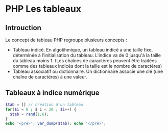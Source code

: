 # PHP Les tableaux

## Introuction

Le concept de tableau PHP regroupe plusieurs concepts :

- Tableau indicé. En algotihmique, un tableau indicé a une taille fixe, déterminée à l'initialisation du tableau. L'indice va de 0 jusqu'à la taille du tableau moins 1. (Les chaînes de caractères peuvent être traitées comme des tableaux indicés dont la taille est le nombre de caractères)
- Tableau associatif ou dictionnaire. Un dictionnaire associe une clé (une chaîne de caractères) à une valeur.

## Tableaux à indice numérique

```php
$tab = [] // création d'un tableau
for($i = 0 ; $ i < 20 ; $i++) {
  $tab = rand(1,6);
}
echo '<pre>'; var_dump($tab); echo '</pre>';
```
